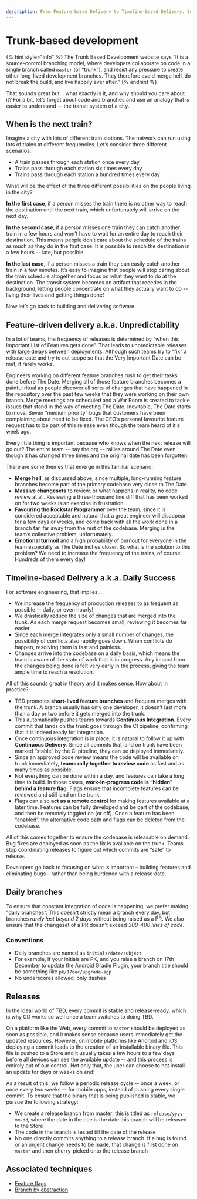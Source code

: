 ```yaml
---
description: From Feature-based Delivery to Timeline-based Delivery. See trunkbaseddevelopment.com for the official documentation.
---
```


# Trunk-based development

{% hint style="info" %}
The Trunk Based Development website says “It is a source-control branching model, where developers collaborate on code in a single branch called `master` \(or “trunk”\), and resist any pressure to create other long-lived development branches. They therefore avoid merge hell, do not break the build, and live happily ever after.”
{% endhint %}

That sounds great but... what exactly is it, and why should you care about it? For a bit, let’s forget about code and branches and use an analogy that is easier to understand -- the transit system of a city.

## When is the next train? 
Imagine a city with lots of different train stations. The network can run using lots of trains at different frequencies. Let’s consider three different scenarios:
- A train passes through each station once every day
- Trains pass through each station six times every day
- Trains pass through each station a hundred times every day

What will be the effect of the three different possibilities on the people living in the city?

**In the first case**, if a person misses the train there is no other way to reach the destination until the next train, which unfortunately will arrive on the next day.

**In the second case**, if a person misses one train they can catch another train in a few hours and won’t have to wait for an entire day to reach their destination. This means people don’t care about the schedule of the trains as much as they do in the first case. It is possible to reach the destination in a few hours -- late, but possible.

**In the last case**, if a person misses a train they can easily catch another train in a few minutes. It’s easy to imagine that people will stop caring about the train schedule altogether and focus on what they want to do at the destination. The transit system becomes an artifact that recedes in the background, letting people concentrate on what they actually want to do -- living their lives and getting things done! 

Now let’s go back to building and delivering software.

## Feature-driven delivery a.k.a. Unpredictability
In a lot of teams, the frequency of releases is determined by “when this Important List of Features gets done”. That leads to unpredictable releases with large delays between deployments. Although such teams try to “fix” a release date and try to cut scope so that the Very Important Date can be met, it rarely works.

Engineers working on different feature branches rush to get their tasks done before The Date. Merging all of those feature branches becomes a painful ritual as people discover all sorts of changes that have happened in the repository over the past few weeks that they were working on their own branch. Merge meetings are scheduled and a War Room is created to tackle issues that stand in the way of meeting The Date. Inevitable, The Date starts to move. Seven “medium priority” bugs that customers have been complaining about need to be fixed. The CEO’s personal favourite feature request has to be part of this release even though the team heard of it a week ago. 

Every little thing is important because who knows when the next release will go out? The entire team -- nay the org -- rallies around The Date even though it has changed three times and the original date has been forgotten. 

There are some themes that emerge in this familiar scenario:

- **Merge hell**, as discussed above, since multiple, long-running feature branches become part of the primary codebase very close to The Date. 
- **Massive changesets** to review, or what happens in reality, no code review at all. Reviewing a three-thousand line diff that has been worked on for two weeks is an exercise in frustration. 
- **Favouring the Rockstar Programmer** over the team, since it is considered acceptable and natural that a great engineer will disappear for a few days or weeks, and come back with all the work done in a branch far, far away from the rest of the codebase. Merging is the team’s collective problem, unfortunately. 
- **Emotional turmoil** and a high probability of burnout for everyone in the team especially as The Date inches closer. 
So what is the solution to this problem? We need to increase the frequency of the trains, of course. Hundreds of them every day!

## Timeline-based Delivery a.k.a. Daily Success
For software engineering, that implies… 
- We increase the frequency of production releases to as frequent as possible -- daily, or even hourly! 
- We drastically reduce the size of changes that are merged into the trunk. As each merge request becomes small, reviewing it becomes far easier. 
- Since each merge integrates only a small number of changes, the possibility of conflicts also rapidly goes down. When conflicts do happen, resolving them is fast and painless. 
- Changes arrive into the codebase on a daily basis, which means the team is aware of the state of work that is in progress. Any impact from the changes being done is felt very early in the process, giving the team ample time to reach a resolution. 


All of this sounds great in theory and it makes sense. How about in practice?
- TBD promotes **short-lived feature branches** and frequent merges with the trunk. A branch usually has only one developer, it doesn’t last more than a day or two before it gets merged into the trunk.
- This automatically pushes teams towards **Continuous Integration**. Every commit that lands on the trunk goes through the CI pipeline, confirming that it is indeed ready for integration. 
- Once continuous integration is in place, it is natural to follow it up with **Continuous Delivery**. Since all commits that land on trunk have been marked “stable” by the CI pipeline, they can be deployed immediately. 
- Since an approved code review means the code will be available on trunk immediately, **teams rally together to review code** as fast and as many times as possible. 
- Not everything can be done within a day, and features can take a long time to build. In those cases, **work-in-progress code is “hidden” behind a feature flag**. Flags ensure that incomplete features can be reviewed and still land on the trunk.
- Flags can also **act as a remote control** for making features available at a later time. Features can be fully developed and be part of the codebase, and then be remotely toggled on (or off). Once a feature has been “enabled”, the alternative code path and flags can be deleted from the codebase. 

All of this comes together to ensure the codebase is releasable on demand. Bug fixes are deployed as soon as the fix is available on the trunk. Teams stop coordinating releases to figure out which commits are “safe” to release.

Developers go back to focusing on what is important – building features and eliminating bugs – rather than being burdened with a release date.

## Daily branches

To ensure that constant integration of code is happening, we prefer making "daily branches". This doesn't strictly mean a branch every day, but branches _rarely last beyond 2 days_ without being raised as a PR. We also ensure that the changeset of a PR doesn't exceed _300-400 lines of code_.

### Conventions

* Daily branches are named as `initials/date/subject`
* For example, if your initials are PK, and you raise a branch on 17th December to update the Android Gradle Plugin, your branch title should be something like `pk/17dec/upgrade-agp`
* No underscores allowed, only dashes

## Releases

In the ideal world of TBD, every commit is stable and release-ready, which is why CD works so well once a team switches to doing TBD.

On a platform like the Web, every commit to `master` should be deployed as soon as possible, and it makes sense because users immediately get the updated resources. However, on mobile platforms like Android and iOS, deploying a commit leads to the creation of an installable binary file. This file is pushed to a Store and it usually takes a few hours to a few days before all devices can see the available update -- and this process is entirely out of our control. Not only that, the user can choose to not install an update for days or weeks on end!

As a result of this, we follow a periodic release cycle -- once a week, or once every two weeks -- for mobile apps, instead of pushing every single commit. To ensure that the binary that is being published is stable, we pursue the following strategy:

* We create a release branch from master; this is titled as `release/yyyy-mm-dd`, where the date in the title is the date this branch will be released to the Store
* The code in the branch is tested till the date of the release
* No one directly commits anything to a release branch. If a bug is found or an urgent change needs to be made, that change is first done on `master` and then cherry-picked onto the release branch

## Associated techniques

* [Feature flags](https://trunkbaseddevelopment.com/feature-flags/)
* [Branch by abstraction](https://trunkbaseddevelopment.com/branch-by-abstraction/)


